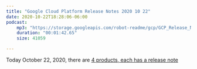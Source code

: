 ```yaml
---
title: "Google Cloud Platform Release Notes 2020 10 22"
date: 2020-10-22T18:28:06-06:00
podcast:
    mp3: "https://storage.googleapis.com/robot-readme/gcp/GCP_Release_Notes_2020_10_22_en-US.mp3"
    duration: "00:01:42.65"
    size: 41059

---
```


Today October 22, 2020, there are [4 products, each has a release note](https://cloud.google.com/release-notes#October_22_2020)
